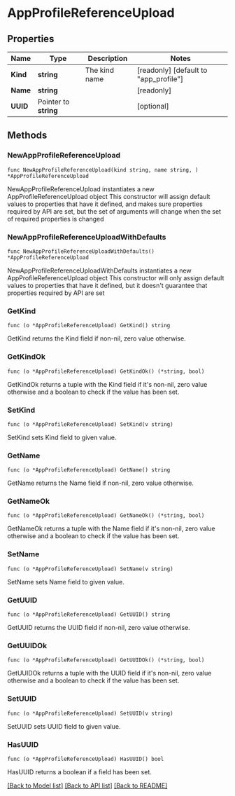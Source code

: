 # AppProfileReferenceUpload

## Properties

Name | Type | Description | Notes
------------ | ------------- | ------------- | -------------
**Kind** | **string** | The kind name | [readonly] [default to "app_profile"]
**Name** | **string** |  | [readonly] 
**UUID** | Pointer to **string** |  | [optional] 

## Methods

### NewAppProfileReferenceUpload

`func NewAppProfileReferenceUpload(kind string, name string, ) *AppProfileReferenceUpload`

NewAppProfileReferenceUpload instantiates a new AppProfileReferenceUpload object
This constructor will assign default values to properties that have it defined,
and makes sure properties required by API are set, but the set of arguments
will change when the set of required properties is changed

### NewAppProfileReferenceUploadWithDefaults

`func NewAppProfileReferenceUploadWithDefaults() *AppProfileReferenceUpload`

NewAppProfileReferenceUploadWithDefaults instantiates a new AppProfileReferenceUpload object
This constructor will only assign default values to properties that have it defined,
but it doesn't guarantee that properties required by API are set

### GetKind

`func (o *AppProfileReferenceUpload) GetKind() string`

GetKind returns the Kind field if non-nil, zero value otherwise.

### GetKindOk

`func (o *AppProfileReferenceUpload) GetKindOk() (*string, bool)`

GetKindOk returns a tuple with the Kind field if it's non-nil, zero value otherwise
and a boolean to check if the value has been set.

### SetKind

`func (o *AppProfileReferenceUpload) SetKind(v string)`

SetKind sets Kind field to given value.


### GetName

`func (o *AppProfileReferenceUpload) GetName() string`

GetName returns the Name field if non-nil, zero value otherwise.

### GetNameOk

`func (o *AppProfileReferenceUpload) GetNameOk() (*string, bool)`

GetNameOk returns a tuple with the Name field if it's non-nil, zero value otherwise
and a boolean to check if the value has been set.

### SetName

`func (o *AppProfileReferenceUpload) SetName(v string)`

SetName sets Name field to given value.


### GetUUID

`func (o *AppProfileReferenceUpload) GetUUID() string`

GetUUID returns the UUID field if non-nil, zero value otherwise.

### GetUUIDOk

`func (o *AppProfileReferenceUpload) GetUUIDOk() (*string, bool)`

GetUUIDOk returns a tuple with the UUID field if it's non-nil, zero value otherwise
and a boolean to check if the value has been set.

### SetUUID

`func (o *AppProfileReferenceUpload) SetUUID(v string)`

SetUUID sets UUID field to given value.

### HasUUID

`func (o *AppProfileReferenceUpload) HasUUID() bool`

HasUUID returns a boolean if a field has been set.


[[Back to Model list]](../README.md#documentation-for-models) [[Back to API list]](../README.md#documentation-for-api-endpoints) [[Back to README]](../README.md)


